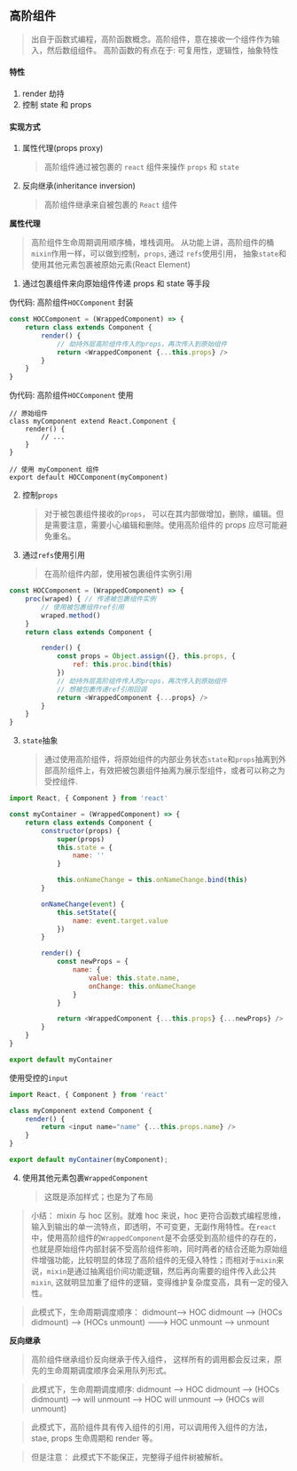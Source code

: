 ## 高阶组件

> 出自于函数式编程，高阶函数概念。高阶组件，意在接收一个组件作为输入，然后数组组件。
> 高阶函数的有点在于: 可复用性，逻辑性，抽象特性

#### 特性

1. render 劫持
2. 控制 state 和 props

#### 实现方式

1. 属性代理(props proxy)

    > 高阶组件通过被包裹的 `react` 组件来操作 `props` 和 `state`

2. 反向继承(inheritance inversion)

    > 高阶组件继承来自被包裹的 `React` 组件

**属性代理**

> 高阶组件生命周期调用顺序桶，堆栈调用。
> 从功能上讲，高阶组件的桶`mixin`作用一样，可以做到控制，`props`, 通过 `refs`使用引用， 抽象`state`和使用其他元素包裹被原始元素(React Element)

1. 通过包裹组件来向原始组件传递 props 和 state 等手段

伪代码: 高阶组件`HOCComponent` 封装

```js
const HOCComponent = (WrappedComponent) => {
    return class extends Component {
        render() {
            // 劫持外层高阶组件传入的props，再次传入到原始组件
            return <WrappedComponent {...this.props} />
        }
    }
}
```

伪代码: 高阶组件`HOCComponent` 使用

```react
// 原始组件
class myComponent extend React.Component {
    render() {
        // ...
    }
}

// 使用 myComponent 组件
export default HOCComponent(myComponent)
```

2. 控制`props`

    > 对于被包裹组件接收的`props`， 可以在其内部做增加，删除，编辑。但是需要注意，需要小心编辑和删除。使用高阶组件的 props 应尽可能避免重名。

3. 通过`refs`使用引用
    > 在高阶组件内部，使用被包裹组件实例引用

```js
const HOCComponent = (WrappedComponent) => {
    proc(wraped) { // 传递被包裹组件实例
        // 使用被包裹组件ref引用
        wraped.method()
    }
    return class extends Component {

        render() {
            const props = Object.assign({}, this.props, {
                ref: this.proc.bind(this)
            })
            // 劫持外层高阶组件传入的props，再次传入到原始组件
            // 想被包裹传递ref引用回调
            return <WrappedComponent {...props} />
        }
    }
}
```

3. `state`抽象
    > 通过使用高阶组件，将原始组件的内部业务状态`state`和`props`抽离到外部高阶组件上，有效把被包裹组件抽离为展示型组件，或者可以称之为受控组件.

```js
import React, { Component } from 'react'

const myContainer = (WrappedComponent) => {
    return class extends Component {
        constructor(props) {
            super(props)
            this.state = {
                name: ''
            }

            this.onNameChange = this.onNameChange.bind(this)
        }

        onNameChange(event) {
            this.setState({
                name: event.target.value
            })
        }

        render() {
            const newProps = {
                name: {
                    value: this.state.name,
                    onChange: this.onNameChange
                }
            }

            return <WrappedComponent {...this.props} {...newProps} />
        }
    }
}

export default myContainer
```

使用受控的`input`

```js
import React, { Component } from 'react'

class myComponent extend Component {
    render() {
        return <input name="name" {...this.props.name} />
    }
}

export default myContainer(myComponent);
```

4. 使用其他元素包裹`WrappedComponent`
    > 这既是添加样式；也是为了布局

> 小结： mixin 与 hoc 区别。就难 hoc 来说，hoc 更符合函数式编程思维，输入到输出的单一流特点，即透明，不可变更，无副作用特性。在`react`中，使用高阶组件的`WrappedComponent`是不会感受到高阶组件的存在的，也就是原始组件内部封装不受高阶组件影响，同时两者的结合还能为原始组件增强功能，比较明显的体现了高阶组件的无侵入特性；而相对于`mixin`来说，`mixin`是通过抽离组价间功能逻辑，然后再向需要的组件传入此公共`mixin`, 这就明显加重了组件的逻辑，变得维护复杂度变高，具有一定的侵入性。

> 此模式下，生命周期调度顺序： didmount--> HOC didmount --> (HOCs didmount) --> (HOCs unmount) ---> HOC unmount --> unmount

**反向继承**

> 高阶组件继承组价反向继承于传入组件， 这样所有的调用都会反过来，原先的生命周期调度顺序会采用队列形式。

> 此模式下，生命周期调度顺序: didmount --> HOC didmount --> (HOCs didmount) --> will unmount --> HOC will unmount --> (HOCs will unmount)

> 此模式下，高阶组件具有传入组件的引用，可以调用传入组件的方法，stae, props 生命周期和 render 等。

> 但是注意： 此模式下不能保正，完整得子组件树被解析。
